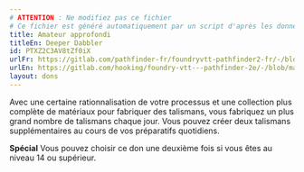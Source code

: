 ```yaml
---
# ATTENTION : Ne modifiez pas ce fichier
# Ce fichier est généré automatiquement par un script d'après les données du module Foundry VTT officiel et de sa traduction
title: Amateur approfondi
titleEn: Deeper Dabbler
id: PTXZ2C3AV8tZf0iX
urlFr: https://gitlab.com/pathfinder-fr/foundryvtt-pathfinder2-fr/-/blob/master/data/feats/PTXZ2C3AV8tZf0iX.htm
urlEn: https://gitlab.com/hooking/foundry-vtt---pathfinder-2e/-/blob/master/packs/data/feats.db/deeper-dabbler.json
layout: dons
---
```

Avec une certaine rationnalisation de votre processus et une collection plus complète de matériaux pour fabriquer des talismans, vous fabriquez un plus grand nombre de talismans chaque jour. Vous pouvez créer deux talismans supplémentaires au cours de vos préparatifs quotidiens.

**Spécial** Vous pouvez choisir ce don une deuxième fois si vous êtes au niveau 14 ou supérieur.

